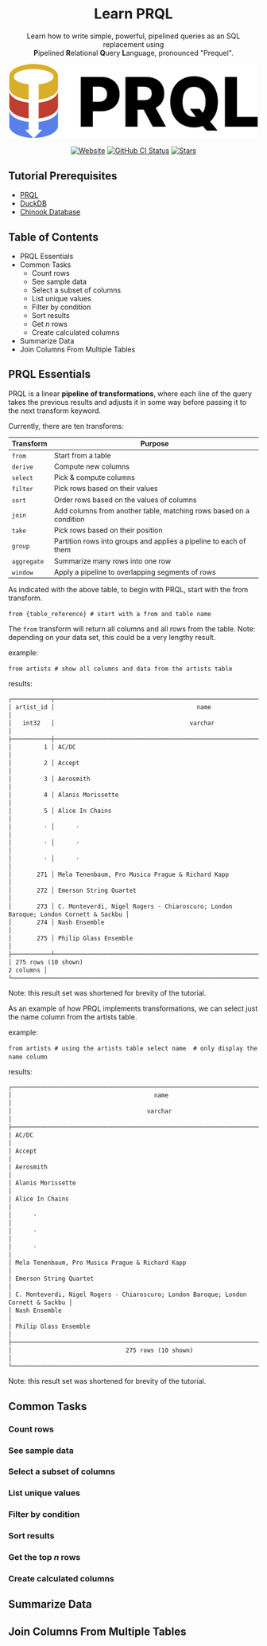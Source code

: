 <div align="center">
  
# Learn PRQL
  
Learn how to write simple, powerful, pipelined queries as an SQL replacement using
  <br>
  **P**ipelined **R**elational **Q**uery **L**anguage, pronounced "Prequel".

  <a href="https://prql-lang.org/"><img src="https://github.com/PRQL/prql-brand/blob/main/logos/PNG/prql-wordmark.png" width=500></a>
  
  [![Website](https://img.shields.io/badge/INTRO-WEB-blue?style=for-the-badge)](https://prql-lang.org)
  [![GitHub CI Status](https://img.shields.io/github/actions/workflow/status/PRQL/prql/pull-request.yaml?branch=main&logo=github&style=for-the-badge)](https://github.com/PRQL/prql/actions?query=branch%3Amain+workflow%3Atest-all)
  [![Stars](https://img.shields.io/github/stars/PRQL/prql?style=for-the-badge)](https://github.com/PRQL/prql/stargazers)

</div>

## Tutorial Prerequisites
* [PRQL](https://github.com/PRQL/prql)
* [DuckDB](https://github.com/duckdb/duckdb/)
* [Chinook Database](https://github.com/lerocha/chinook-database)



## Table of Contents
- PRQL Essentials
- Common Tasks
  - Count rows
  - See sample data
  - Select a subset of columns
  - List unique values
  - Filter by condition
  - Sort results
  - Get _n_ rows
  - Create calculated columns
- Summarize Data
- Join Columns From Multiple Tables

## PRQL Essentials

PRQL is a linear **pipeline of transformations**, where each line of the query takes the previous results and adjusts it in some way before passing it to the next transform keyword.

Currently, there are ten transforms:

| Transform   | Purpose                                                            |
| ----------- | -------------------------------------------------------------------|
| `from`      | Start from a table                                                 |
| `derive`    | Compute new columns                                                |
| `select`    | Pick & compute columns                                             |
| `filter`    | Pick rows based on their values                                    |
| `sort`      | Order rows based on the values of columns                          |
| `join`      | Add columns from another table, matching rows based on a condition |
| `take`      | Pick rows based on their position                                  |
| `group`     | Partition rows into groups and applies a pipeline to each of them  |
| `aggregate` | Summarize many rows into one row                                   |
| `window`    | Apply a pipeline to overlapping segments of rows                   |


As indicated with the above table, to begin with PRQL, start with the from transform.

`from {table_reference} # start with a from and table name`

The `from` transform will return all columns and all rows from the table. Note: depending on your data set, this could be a very lengthy result. 

example:

`from artists # show all columns and data from the artists table`

results:
```
┌───────────┬────────────────────────────────────────────────────────────────────────────────────┐
│ artist_id │                                        name                                        │
│   int32   │                                      varchar                                       │
├───────────┼────────────────────────────────────────────────────────────────────────────────────┤
│         1 │ AC/DC                                                                              │
│         2 │ Accept                                                                             │
│         3 │ Aerosmith                                                                          │
│         4 │ Alanis Morissette                                                                  │
│         5 │ Alice In Chains                                                                    │
│         · │      ·                                                                             │
│         · │      ·                                                                             │
│         · │      ·                                                                             │
│       271 │ Mela Tenenbaum, Pro Musica Prague & Richard Kapp                                   │
│       272 │ Emerson String Quartet                                                             │
│       273 │ C. Monteverdi, Nigel Rogers - Chiaroscuro; London Baroque; London Cornett & Sackbu │
│       274 │ Nash Ensemble                                                                      │
│       275 │ Philip Glass Ensemble                                                              │
├───────────┴────────────────────────────────────────────────────────────────────────────────────┤
│ 275 rows (10 shown)                                                                  2 columns │
└────────────────────────────────────────────────────────────────────────────────────────────────┘
```

Note: this result set was shortened for brevity of the tutorial.

As an example of how PRQL implements transformations, we can select just the name column from the artists table.

example:

`from artists # using the artists table
select name  # only display the name column`

results:

```
┌────────────────────────────────────────────────────────────────────────────────────┐
│                                        name                                        │
│                                      varchar                                       │
├────────────────────────────────────────────────────────────────────────────────────┤
│ AC/DC                                                                              │
│ Accept                                                                             │
│ Aerosmith                                                                          │
│ Alanis Morissette                                                                  │
│ Alice In Chains                                                                    │
│      ·                                                                             │
│      ·                                                                             │
│      ·                                                                             │
│ Mela Tenenbaum, Pro Musica Prague & Richard Kapp                                   │
│ Emerson String Quartet                                                             │
│ C. Monteverdi, Nigel Rogers - Chiaroscuro; London Baroque; London Cornett & Sackbu │
│ Nash Ensemble                                                                      │
│ Philip Glass Ensemble                                                              │
├────────────────────────────────────────────────────────────────────────────────────┤
│                                275 rows (10 shown)                                 │
└────────────────────────────────────────────────────────────────────────────────────┘
```

Note: this result set was shortened for brevity of the tutorial.

## Common Tasks

### Count rows

### See sample data

### Select a subset of columns

### List unique values

### Filter by condition

### Sort results

### Get the top _n_ rows

### Create calculated columns

## Summarize Data

## Join Columns From Multiple Tables
